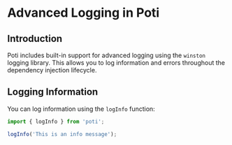 # Advanced Logging in Poti

## Introduction

Poti includes built-in support for advanced logging using the `winston` logging library. This allows you to log information and errors throughout the dependency injection lifecycle.

## Logging Information

You can log information using the `logInfo` function:

```typescript
import { logInfo } from 'poti';

logInfo('This is an info message');
